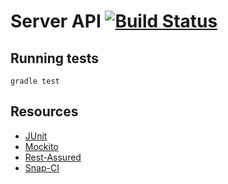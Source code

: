 # Server API [![Build Status](https://travis-ci.org/automation-test-training/server-api.svg?branch=master)](https://travis-ci.org/automation-test-training/server-api)

## Running tests

```gradle test```

## Resources

- [JUnit](http://junit.org/junit4/)
- [Mockito](http://mockito.org/)
- [Rest-Assured](http://rest-assured.io/)
- [Snap-CI](https://snap-ci.com/automation-test-training/server-api)

